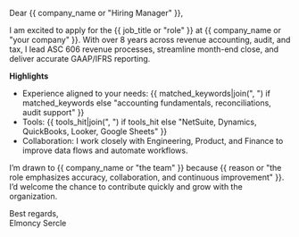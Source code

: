 Dear {{ company_name or "Hiring Manager" }},

I am excited to apply for the {{ job_title or "role" }} at {{ company_name or "your company" }}. With over 8 years across revenue accounting, audit, and tax, I lead ASC 606 revenue processes, streamline month-end close, and deliver accurate GAAP/IFRS reporting.

**Highlights**  
- Experience aligned to your needs: {{ matched_keywords|join(", ") if matched_keywords else "accounting fundamentals, reconciliations, audit support" }}  
- Tools: {{ tools_hit|join(", ") if tools_hit else "NetSuite, Dynamics, QuickBooks, Looker, Google Sheets" }}  
- Collaboration: I work closely with Engineering, Product, and Finance to improve data flows and automate workflows.

I’m drawn to {{ company_name or "the team" }} because {{ reason or "the role emphasizes accuracy, collaboration, and continuous improvement" }}. I’d welcome the chance to contribute quickly and grow with the organization.

Best regards,  
Elmoncy Sercle
